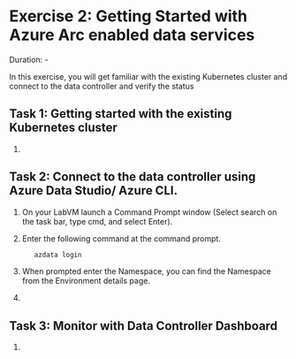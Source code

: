 # Exercise 2: Getting Started with Azure Arc enabled data services 

Duration: - 

In this exercise, you will get familiar with the existing Kubernetes cluster and connect to the data controller and verify the status 

## Task 1: Getting started with the existing Kubernetes cluster 

1. 

## Task 2: Connect to the data controller using Azure Data Studio/ Azure CLI.

1. On your LabVM  launch a Command Prompt window (Select search on the task bar, type cmd, and select Enter).

1. Enter the following command at the command prompt.

   ```BASH
      azdata login
   ```
1. When prompted enter the Namespace, you can find the Namespace from the Environment details page.

1. 



## Task 3: Monitor with Data Controller Dashboard

1. 
